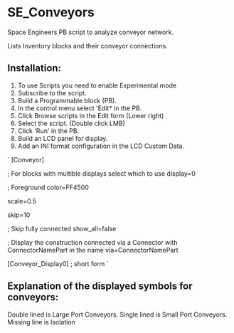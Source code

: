 # SE_Conveyors
Space Engineers PB script to analyze conveyor network.

Lists Inventory blocks and their conveyor connections.

Installation:
---------------

1. To use Scripts you need to enable Experimental mode
2. Subscribe to the script.
3. Build a Programmable block (PB).
4. In the control menu select 'Edit* in the PB.
5. Click Browse scripts in the Edit form (Lower right)
6. Select the script. (Double click LMB)
7. Click 'Run' in the PB.
8. Build an LCD panel for display.
9. Add an INI format configuration in the LCD Custom Data.

`
[Conveyor]

; For blocks with multible displays select which to use
display=0

; Foreground
color=FF4500

scale=0.5

skip=10

; Skip fully connected
show_all=false

; Display the construction connected via a Connector with ConnectorNamePart in the name
via=ConnectorNamePart

[Conveyor_Display0]
; short form
`

Explanation of the displayed symbols for conveyors:
----------------------------------------------------------------------
Double lined is Large Port Conveyors.
Single lined is Small Port Conveyors.
Missing line is Isolation
